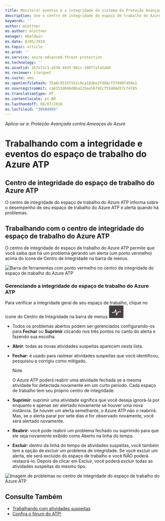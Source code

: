 ```yaml
---
title: Monitorar eventos e a integridade do sistema da Proteção Avançada contra Ameaças do Azure | Microsoft Docs
description: Use o centro de integridade do espaço de trabalho do Azure ATP para verificar como o serviço do Azure ATP está funcionando, ser alertado sobre possíveis problemas e exibir eventos de sistema no Visualizador de Eventos.
keywords: ''
author: mlottner
ms.author: mlottner
manager: mbaldwin
ms.date: 8/05/2018
ms.topic: article
ms.prod: ''
ms.service: azure-advanced-threat-protection
ms.technology: ''
ms.assetid: 1b7e72c3-a538-443f-981c-398ffafa5ab8
ms.reviewer: itargoet
ms.suite: ems
ms.openlocfilehash: 75a0c9515f552c0ca18dbe2fd88cf27990fd59e1
ms.sourcegitcommit: ca6153d046d8ba225ee5bf92cf55d0bd57cf4765
ms.translationtype: HT
ms.contentlocale: pt-BR
ms.lasthandoff: 08/07/2018
ms.locfileid: "39584993"
---
```

*Aplica-se a: Proteção Avançada contra Ameaças do Azure*


# <a name="working-with-azure-atp-workspace-health-and-events"></a>Trabalhando com a integridade e eventos do espaço de trabalho do Azure ATP

## <a name="azure-atp-workspace-health-center"></a>Centro de integridade do espaço de trabalho do Azure ATP 

O centro de integridade do espaço de trabalho do Azure ATP informa sobre o desempenho de seu espaço de trabalho do Azure ATP e alerta quando há problemas.

## <a name="working-with-the-azure-atp-workspace-health-center"></a>Trabalhando com o centro de integridade do espaço de trabalho do Azure ATP

O centro de integridade do espaço de trabalho do Azure ATP permite que você saiba que há um problema gerando um alerta (um ponto vermelho) acima do ícone de Centro de Integridade na barra de menus.

![Barra de ferramentas com ponto vermelho no centro de integridade do espaço de trabalho do Azure ATP](media/atp-health-bar.png)

### <a name="managing-azure-atp-workspace-health"></a>Gerenciando a integridade do espaço de trabalho do Azure ATP
Para verificar a integridade geral de seu espaço de trabalho, clique no ícone do Centro de Integridade na barra de menus ![Ícone do centro de integridade do espaço de trabalho do Azure ATP](media/atp-red-dot.png)

-   Todos os problemas abertos podem ser gerenciados configurando-os para **Fechar** ou **Suprimir** clicando nos três pontos no canto do alerta e fazendo sua escolha.

-   **Abrir**: todas as novas atividades suspeitas aparecem nesta lista.

-   **Fechar**: é usado para rastrear atividades suspeitas que você identificou, pesquisou e corrigiu como mitigado.

    > [!NOTE]
    > O Azure ATP poderá reabrir uma atividade fechada se a mesma atividade for detectada novamente em um curto período.
    > Cada espaço de trabalho tem seu próprio centro de integridade.

-   **Suprimir**: suprimir uma atividade significa que você deseja ignorá-la por enquanto e apenas ser alertado novamente se houver uma nova instância. Se houver um alerta semelhante, o Azure ATP não o reabrirá. Mas, se o alerta parar por sete dias e for observado novamente, você será alertado novamente.

-   **Reabrir**: você pode reabrir um problema fechado ou suprimido para que ele seja novamente exibido como Aberto na linha do tempo.

-   **Excluir**: dentro da linha do tempo de atividades suspeitas, você também tem a opção de excluir um problema de integridade. Se você excluir um alerta, ele será excluído do espaço de trabalho e você NÃO poderá restaurá-lo. Depois de clicar em Excluir, você poderá excluir todas as atividades suspeitas do mesmo tipo.



![Imagem de problemas no centro de integridade do espaço de trabalho do Azure ATP](media/atp-health-issue.png)






## <a name="see-also"></a>Consulte Também

- [Trabalhando com atividades suspeitas](working-with-suspicious-activities.md)
- [Confira o fórum do ATP!](https://aka.ms/azureatpcommunity)
